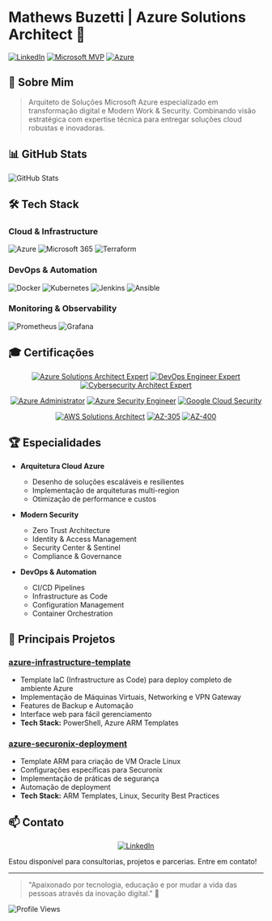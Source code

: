 # Mathews Buzetti | Azure Solutions Architect 🚀

[![LinkedIn](https://img.shields.io/badge/-LinkedIn-%230077B5?style=for-the-badge&logo=linkedin&logoColor=white)](https://www.linkedin.com/in/mathewsbuzetti)
[![Microsoft MVP](https://img.shields.io/badge/Microsoft-MVP-blue?style=for-the-badge&logo=microsoft)](https://mvp.microsoft.com/)
[![Azure](https://img.shields.io/badge/Azure-Expert-0089D6?style=for-the-badge&logo=microsoft-azure&logoColor=white)](https://www.credly.com/badges/microsoft-certified-azure-solutions-architect-expert)

## 💫 Sobre Mim

> Arquiteto de Soluções Microsoft Azure especializado em transformação digital e Modern Work & Security. Combinando visão estratégica com expertise técnica para entregar soluções cloud robustas e inovadoras.

## 📊 GitHub Stats

![GitHub Stats](https://github-readme-stats.vercel.app/api?username=mathewsbuzetti&show_icons=true&theme=tokyonight)

## 🛠️ Tech Stack

### Cloud & Infrastructure
![Azure](https://img.shields.io/badge/Azure-0089D6?style=flat-square&logo=microsoft-azure&logoColor=white)
![Microsoft 365](https://img.shields.io/badge/Microsoft_365-DD4B39?style=flat-square&logo=microsoft-office&logoColor=white)
![Terraform](https://img.shields.io/badge/Terraform-7B42BC?style=flat-square&logo=terraform&logoColor=white)

### DevOps & Automation
![Docker](https://img.shields.io/badge/Docker-2496ED?style=flat-square&logo=docker&logoColor=white)
![Kubernetes](https://img.shields.io/badge/Kubernetes-326CE5?style=flat-square&logo=kubernetes&logoColor=white)
![Jenkins](https://img.shields.io/badge/Jenkins-D24939?style=flat-square&logo=jenkins&logoColor=white)
![Ansible](https://img.shields.io/badge/Ansible-EE0000?style=flat-square&logo=ansible&logoColor=white)

### Monitoring & Observability
![Prometheus](https://img.shields.io/badge/Prometheus-E6522C?style=flat-square&logo=prometheus&logoColor=white)
![Grafana](https://img.shields.io/badge/Grafana-F46800?style=flat-square&logo=grafana&logoColor=white)

## 🎓 Certificações

<div align="center">

[![Azure Solutions Architect Expert](https://img.shields.io/badge/Azure_Solutions_Architect-Expert-0078D4?style=for-the-badge&logo=microsoft-azure&logoColor=white&labelColor=000066)](#)
[![DevOps Engineer Expert](https://img.shields.io/badge/DevOps_Engineer-Expert-0078D4?style=for-the-badge&logo=microsoft-azure&logoColor=white&labelColor=000066)](#)
[![Cybersecurity Architect Expert](https://img.shields.io/badge/Cybersecurity_Architect-Expert-0078D4?style=for-the-badge&logo=microsoft-azure&logoColor=white&labelColor=000066)](#)

[![Azure Administrator](https://img.shields.io/badge/Azure_Administrator-Associate-0078D4?style=for-the-badge&logo=microsoft-azure&logoColor=white&labelColor=004488)](#)
[![Azure Security Engineer](https://img.shields.io/badge/Security_Engineer-Associate-0078D4?style=for-the-badge&logo=microsoft-azure&logoColor=white&labelColor=004488)](#)
[![Google Cloud Security](https://img.shields.io/badge/Google_Cloud_Security-Professional-4285F4?style=for-the-badge&logo=google-cloud&logoColor=white&labelColor=004488)](#)

[![AWS Solutions Architect](https://img.shields.io/badge/AWS_Solutions_Architect-Associate-FF9900?style=for-the-badge&logo=amazon-aws&logoColor=white&labelColor=232F3E)](#)
[![AZ-305](https://img.shields.io/badge/AZ_305-Microsoft_Certified-0078D4?style=for-the-badge&logo=microsoft-azure&logoColor=white&labelColor=004488)](#)
[![AZ-400](https://img.shields.io/badge/AZ_400-Microsoft_Certified-0078D4?style=for-the-badge&logo=microsoft-azure&logoColor=white&labelColor=004488)](#)

</div>

## 🏆 Especialidades

- **Arquitetura Cloud Azure**
  - Desenho de soluções escaláveis e resilientes
  - Implementação de arquiteturas multi-region
  - Otimização de performance e custos

- **Modern Security**
  - Zero Trust Architecture
  - Identity & Access Management
  - Security Center & Sentinel
  - Compliance & Governance

- **DevOps & Automation**
  - CI/CD Pipelines
  - Infrastructure as Code
  - Configuration Management
  - Container Orchestration

## 🌟 Principais Projetos

### [azure-infrastructure-template](https://github.com/mathewsbuzetti/azure-infrastructure-template)
- Template IaC (Infrastructure as Code) para deploy completo de ambiente Azure
- Implementação de Máquinas Virtuais, Networking e VPN Gateway
- Features de Backup e Automação
- Interface web para fácil gerenciamento
- **Tech Stack:** PowerShell, Azure ARM Templates

### [azure-securonix-deployment](https://github.com/mathewsbuzetti/azure-securonix-deployment)
- Template ARM para criação de VM Oracle Linux
- Configurações específicas para Securonix
- Implementação de práticas de segurança
- Automação de deployment
- **Tech Stack:** ARM Templates, Linux, Security Best Practices

## 📫 Contato

<div align="center">
  <a href="https://www.linkedin.com/in/mathewsbuzetti" target="_blank">
    <img src="https://img.shields.io/badge/LinkedIn-0077B5?style=for-the-badge&logo=linkedin&logoColor=white" alt="LinkedIn"/>
  </a>
</div>

Estou disponível para consultorias, projetos e parcerias. Entre em contato!

---

> "Apaixonado por tecnologia, educação e por mudar a vida das pessoas através da inovação digital." 🚀

![Profile Views](https://komarev.com/ghpvc/?username=mathewsbuzetti&color=brightgreen)
